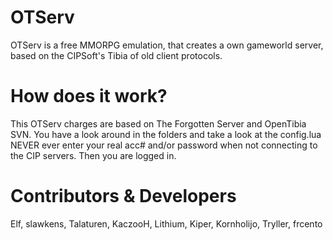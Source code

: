 # OTServ
OTServ is a free MMORPG emulation, that creates a own gameworld server,
based on the CIPSoft's Tibia of old client protocols.

# How does it work?
This OTServ charges are based on The Forgotten Server and OpenTibia SVN.
You have a look around in the folders and take a look at the config.lua
NEVER ever enter your real acc# and/or password when not connecting to the CIP servers.
Then you are logged in.

# Contributors & Developers
Elf, slawkens, Talaturen, KaczooH, Lithium, Kiper, Kornholijo, Tryller, frcento

